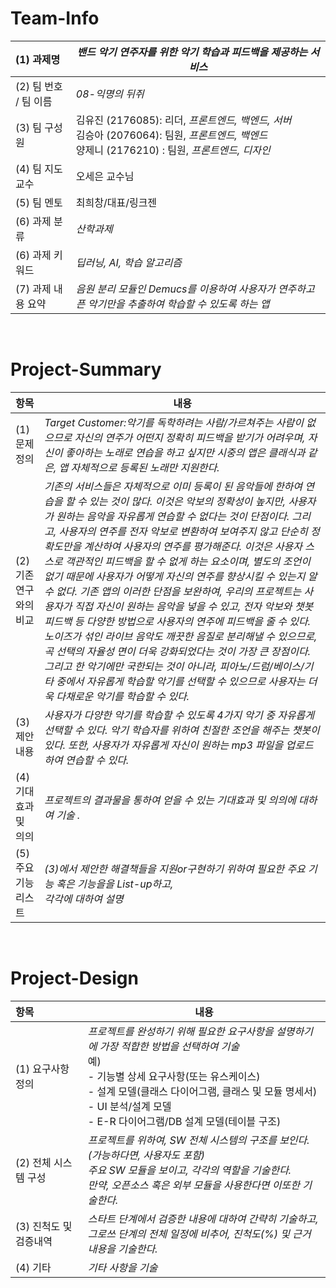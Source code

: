 <!-- Template for PROJECT REPORT of CapstoneDesign 2024-2H, initially written by khyoo -->
<!-- 본 파일은 2024년도 컴공 졸업프로젝트의 <1차보고서> 작성을 위한 기본 양식입니다. -->
<!-- 아래에 "*"..."*" 표시는 italic체로 출력하기 위해서 사용한 것입니다. -->
<!-- "내용"에 해당하는 부분을 지우고, 여러분 과제의 내용을 작성해 주세요. -->

# Team-Info
| (1) 과제명 | *밴드 악기 연주자를 위한 악기 학습과 피드백을 제공하는 서비스*
|:---  |---  |
| (2) 팀 번호 / 팀 이름 | *08-익명의 뒤쥐* |
| (3) 팀 구성원 | 김유진 (2176085): 리더, *프론트엔드, 백엔드, 서버* <br> 김승아 (2076064): 팀원, *프론트엔드, 백엔드* <br> 양제니 (2176210) : 팀원, *프론트엔드, 디자인*			 |
| (4) 팀 지도교수 | 오세은 교수님 |
| (5) 팀 멘토 | 최희창/대표/링크젠 |
| (6) 과제 분류 | *산학과제* |
| (6) 과제 키워드 | *딥러닝, AI, 학습 알고리즘*  |
| (7) 과제 내용 요약 | *음원 분리 모듈인 Demucs를 이용하여 사용자가 연주하고픈 악기만을 추출하여 학습할 수 있도록 하는 앱* |

<br>

# Project-Summary
| 항목 | 내용 |
|:---  |---  |
| (1) 문제 정의 | *Target Customer:악기를 독학하려는 사람/가르쳐주는 사람이 없으므로 자신의 연주가 어떤지 정확히 피드백을 받기가 어려우며, 자신이 좋아하는 노래로 연습을 하고 싶지만 시중의 앱은 클래식과 같은, 앱 자체적으로 등록된 노래만 지원한다.*  |
| (2) 기존연구와의 비교 | *기존의 서비스들은 자체적으로 이미 등록이 된 음악들에 한하여 연습을 할 수 있는 것이 많다. 이것은 악보의 정확성이 높지만, 사용자가 원하는 음악을 자유롭게 연습할 수 없다는 것이 단점이다. 그리고, 사용자의 연주를 전자 악보로 변환하여 보여주지 않고 단순히 정확도만을 계산하여 사용자의 연주를 평가해준다. 이것은 사용자 스스로 객관적인 피드백을 할 수 없게 하는 요소이며, 별도의 조언이 없기 때문에 사용자가 어떻게 자신의 연주를 향상시킬 수 있는지 알 수 없다. 기존 앱의 이러한 단점을 보완하여, 우리의 프로젝트는 사용자가 직접 자신이 원하는 음악을 넣을 수 있고, 전자 악보와 챗봇 피드백 등 다양한 방법으로 사용자의 연주에 피드백을 줄 수 있다. 노이즈가 섞인 라이브 음악도 깨끗한 음질로 분리해낼 수 있으므로, 곡 선택의 자율성 면이 더욱 강화되었다는 것이 가장 큰 장점이다. 그리고 한 악기에만 국한되는 것이 아니라, 피아노/드럼/베이스/기타 중에서 자유롭게 학습할 악기를 선택할 수 있으므로 사용자는 더욱 다채로운 악기를 학습할 수 있다.* |
| (3) 제안 내용 | *사용자가 다양한 악기를 학습할 수 있도록 4가지 악기 중 자유롭게 선택할 수 있다. 악기 학습자를 위하여 친절한 조언을 해주는 챗봇이 있다. 또한, 사용자가 자유롭게 자신이 원하는 mp3 파일을 업로드하여 연습할 수 있다.* |
| (4) 기대효과 및 의의 | *프로젝트의 결과물을 통하여 얻을 수 있는 기대효과 및 의의에 대하여 기술 .* |
| (5) 주요 기능 리스트 | *(3)에서 제안한 해결책들을 지원or구현하기 위하여 필요한 주요 기능 혹은 기능을을 List-up하고, <br> 각각에 대하여 설명* |

<br>
 
# Project-Design
| 항목 | 내용 |
|:---  |---  |
| (1) 요구사항 정의 | *프로젝트를 완성하기 위해 필요한 요구사항을 설명하기에 가장 적합한 방법을 선택하여 기술* <br> 예) <br> - 기능별 상세 요구사항(또는 유스케이스) <br> - 설계 모델(클래스 다이어그램, 클래스 및 모듈 명세서) <br> - UI 분석/설계 모델 <br> - E-R 다이어그램/DB 설계 모델(테이블 구조) |
| (2) 전체 시스템 구성 | *프로젝트를 위하여, SW 전체 시스템의 구조를 보인다. (가능하다면, 사용자도 포함) <br> 주요 SW 모듈을 보이고, 각각의 역할을 기술한다. <br>만약, 오픈소스 혹은 외부 모듈을 사용한다면 이또한 기술한다.* |
| (3) 진척도 및 검증내역 | *스타트 단계에서 검증한 내용에 대하여 간략히 기술하고, <br>그로쓰 단계의 전체 일정에 비추어, 진척도(%) 및 근거 내용을 기술한다.* |
| (4) 기타 | *기타 사항을 기술* |

<br>
